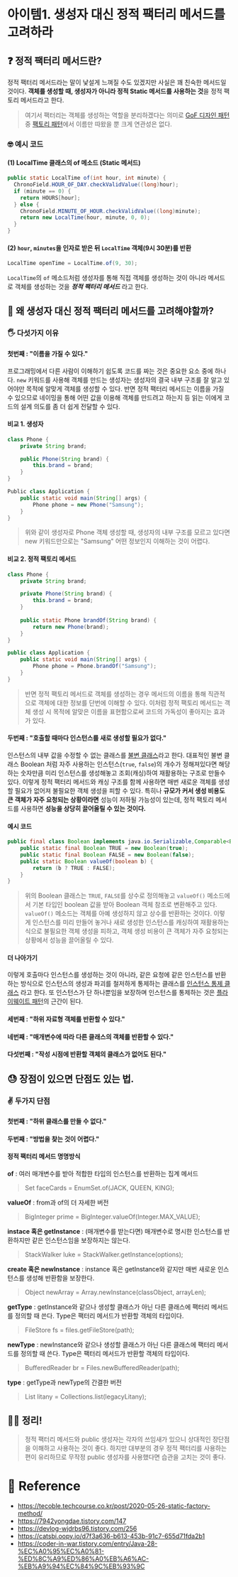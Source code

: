 

# 아이템1. 생성자 대신 정적 팩터리 메서드를 고려하라
## ❓ 정적 팩터리 메서드란?
정적 팩터리 메서드라는 말이 낯설게 느껴질 수도 있겠지만 사실은 꽤 친숙한 메서드일 것이다. **객체를 생성할 때, 생성자가 아니라 정적 Static 메서드를 사용하는 것**을 정적 팩토리 메서드라고 한다. 

> 여기서 팩터리는 객체를 생성하는 역할을 분리하겠다는 의미로 [GoF 디자인 패턴]() 중 [팩토리 패턴]()에서 이름만 따왔을 뿐 크게 연관성은 없다.

### 🤓 예시 코드
#### (1) LocalTime 클래스의 of 메소드 (Static 메서드)

```java
public static LocalTime of(int hour, int minute) {
  ChronoField.HOUR_OF_DAY.checkValidValue((long)hour);
  if (minute == 0) {
    return HOURS[hour];
  } else {
    ChronoField.MINUTE_OF_HOUR.checkValidValue((long)minute);
    return new LocalTime(hour, minute, 0, 0);
  }
}

```

#### (2) `hour`, `minutes`을 인자로 받은 뒤 `LocalTime` 객체(9시 30분)를 반환

```java
LocalTime openTime = LocalTime.of(9, 30);
```

`LocalTime`의 `of` 메소드처럼 생성자를 통해 직접 객체를 생성하는 것이 아니라 메서드로 객체를 생성하는 것을 **_정적 팩터리 메서드_** 라고 한다.

## 🤔 왜 생성자 대신 정적 팩터리 메서드를 고려해야할까?
### 🖐️ 다섯가지 이유
#### 첫번째 : "이름을 가질 수 있다."

프로그래밍에서 다른 사람이 이해하기 쉽도록 코드를 짜는 것은 중요한 요소 중에 하나다. 
`new` 키워드를 사용해 객체를 만드는 생성자는 생성자의 결국 내부 구조를 잘 알고 있어야만 목적에 알맞게 객체를 생성할 수 있다. 
반면 정적 팩터리 메서드는 이름을 가질 수 있으므로 네이밍을 통해 어떤 값을 이용해 객체를 만드려고 하는지 등 읽는 이에게 코드의 설계 의도를 좀 더 쉽게 전달할 수 있다. 

#### 비교 1. 생성자

```java
class Phone {
    private String brand;

    public Phone(String brand) {
        this.brand = brand;
    }
}
```

```java
Public class Application {
    public static void main(String[] args) {
        Phone phone = new Phone("Samsung");
    }
}

```
> 위와 같이 생성자로 Phone 객체 생성할 때, 생성자의 내부 구조를 모르고 있다면 new 키워드만으로는 "Samsung" 어떤 정보인지 이해하는 것이 어렵다.

#### 비교 2. 정적 팩토리 메서드


```java
class Phone {
    private String brand;

    private Phone(String brand) {
        this.brand = brand;
    }
    
    public static Phone brandOf(String brand) {
        return new Phone(brand);
    }
}
```
```java
public class Application {
    public static void main(String[] args) {
        Phone phone = Phone.brandOf("Samsung");
    }
}
```
> 반면 정적 팩토리 메서드로 객체를 생성하는 경우 메서드의 이름을 통해 직관적으로 객체에 대한 정보를 단번에 이해할 수 있다. 이처럼 정적 팩토리 메서드는 객체 생성 시 목적에 알맞은 이름을 표현함으로써 코드의 가독성이 좋아지는 효과가 있다.

#### 두번째 : "호출할 때마다 인스턴스를 새로 생성할 필요가 없다."
인스턴스의 내부 값을 수정할 수 없는 클래스를 [불변 클래스]()라고 한다. 대표적인 불변 클래스 Boolean 처럼 자주 사용하는 인스턴스(`true`, `false`)의 개수가 정해져있다면 해당하는 숫자만큼 미리 인스턴스를 생성해놓고 조회(캐싱)하여 재활용하는 구조로 만들수 있다. 이렇게 정적 팩터리 메서드와 캐싱 구조를 함께 사용하면 매번 새로운 객체를 생성할 필요가 없어져 불필요한 객체 생성을 피할 수 있다. 특히나 **규모가 커서 생성 비용도 큰 객체가 자주 요청되는 상황이라면** 성능이 저하될 가능성이 있는데, 정적 팩토리 메서드를 사용하면 **성능을 상당히 끌어올릴 수 있는 것이다.**

#### 예시 코드

```java
public final class Boolean implements java.io.Serializable,Comparable<Boolean> {
    public static final Boolean TRUE = new Boolean(true);
    public static final Boolean FALSE = new Boolean(false);
    public static Boolean valueOf(boolean b) {
        return (b ? TRUE : FALSE);
    }
}
```

> 위의 Boolean 클래스는 `TRUE`, `FALSE`를 상수로 정의해놓고 `valueOf()` 메소드에서 기본 타입인 boolean 값을 받아 Boolean 객체 참조로 변환해주고 있다. `valueOf()` 메소드는 객체를 아예 생성하지 않고 상수를 반환하는 것이다. 이렇게 인스턴스를 미리 만들어 놓거나 새로 생성한 인스턴스를 캐싱하여 재활용하는 식으로 불필요한 객체 생성을 피하고, 객체 생성 비용이 큰 객체가 자주 요청되는 상황에서 성능을 끌어올릴 수 있다.

 
#### 더 나아가기
이렇게 호출마다 인스턴스를 생성하는 것이 아니라, 같은 요청에 같은 인스턴스를 반환하는 방식으로 인스턴스의 생성과 파괴를 철저하게 통제하는 클래스를 [인스턴스 통제 클래스]() 라고 한다. 또 인스턴스가 단 하나뿐임을 보장하며 인스턴스를 통제하는 것은 [플라이웨이트 패턴]()의 근간이 된다.

#### 세번째 : "하위 자료형 객체를 반환할 수 있다."
#### 네번째 : "매개변수에 따라 다른 클래스의 객체를 반환할 수 있다."
#### 다섯번째 : "작성 시점에 반환할 객체의 클래스가 없어도 된다."

## 😓 장점이 있으면 단점도 있는 법.
### ✌️ 두가지 단점
#### 첫번째 : "하위 클래스를 만들 수 없다."
#### 두번째 : "방법을 찾는 것이 어렵다."
#### 정적 팩터리 메서드 명명방식
**of** : 여러 매개변수를 받아 적합한 타입의 인스턴스를 반환하는 집계 메서드
  > Set<Rank> faceCards = EnumSet.of(JACK, QUEEN, KING);
  
**valueOf** : from과 of의 더 자세한 버전
  > BigInteger prime = BigInteger.valueOf(Integer.MAX_VALUE);
  
**instace 혹은 getInstance** : (매개변수를 받는다면) 매개변수로 명시한 인스턴스를 반환하지만 같은 인스턴스임을 보장하지는 않는다.
  > StackWalker luke = StackWalker.getInstance(options);
  
**create 혹은 newInstance** : instance 혹은 getInstance와 같지만 매번 새로운 인스턴스를 생성해 반환함을 보장한다.
  > Object newArray = Array.newInstance(classObject, arrayLen);
  
**getType** : getInstance와 같으나 생성할 클래스가 아닌 다른 클래스에 팩터리 메서드를 정의할 때 쓴다. Type은 팩터리 메서드가 반환할 객체의 타입이다.
  > FileStore fs = files.getFileStore(path);
  
**newType** : newInstance와 같으나 생성할 클래스가 아닌 다른 클래스에 팩터리 메서드를 정의할 때 쓴다. Type은 팩터리 메서드가 반환할 객체의 타입이다.
  > BufferedReader br = Files.newBufferedReader(path);
  
**type** : getType과 newType의 간결한 버전
  > List<Complaint> litany = Collections.list(legacyLitany);
  

## 🙆‍♀️ 정리!
> 정적 팩터리 메서드와 public 생성자는 각자의 쓰임새가 있으니 상대적인 장단점을 이해하고 사용하는 것이 좋다. 하지만 대부분의 경우 정적 팩터리를 사용하는 편이 유리하므로 무작정 public 생성자를 사용했다면 습관을 고치는 것이 좋다.

 # 👼 Reference
 - https://tecoble.techcourse.co.kr/post/2020-05-26-static-factory-method/
 - https://7942yongdae.tistory.com/147
 - https://devlog-wjdrbs96.tistory.com/256
 - https://catsbi.oopy.io/d7f3a636-b613-453b-91c7-655d71fda2b1
 - https://coder-in-war.tistory.com/entry/Java-28-%EC%A0%95%EC%A0%81-%ED%8C%A9%ED%86%A0%EB%A6%AC-%EB%A9%94%EC%84%9C%EB%93%9C
